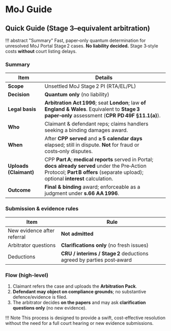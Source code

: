 # MoJ Guide

## Quick Guide (Stage 3–equivalent arbitration)

!!! abstract "Summary"
    Fast, paper‑only quantum determination for unresolved MoJ Portal Stage 2 cases. **No liability decided.** Stage 3‑style costs **without** court listing delays.

### Summary

| Item | Details |
|---|---|
| **Scope** | Unsettled MoJ Stage 2 PI (RTA/EL/PL) |
| **Decision** | **Quantum only** (no liability) |
| **Legal basis** | **Arbitration Act 1996**; seat **London**; law **of England & Wales**. Equivalent to **Stage 3 paper‑only** assessment (**CPR PD 49F §11.1(a)**). |
| **Who** | Claimant & defendant reps; claims handlers seeking a binding damages award. |
| **When** | After **CPP served** and **≥ 5 calendar days** elapsed; still in dispute. **Not** for fraud or costs‑only disputes. |
| **Uploads (Claimant)** | CPP **Part A**; **medical reports** served in Portal; **docs already served** under the Pre‑Action Protocol; **Part B offers** (separate upload); optional **interest** calculation. |
| **Outcome** | **Final & binding** award; enforceable as a judgment under **s.66 AA 1996**. |

### Submission & evidence rules

| Item | Rule |
|---|---|
| New evidence after referral | **Not admitted** |
| Arbitrator questions | **Clarifications only** (no fresh issues) |
| Deductions | **CRU / interims / Stage 2** deductions agreed by parties post‑award |

### Flow (high-level)

1. Claimant refers the case and uploads the **Arbitration Pack**.
2. **Defendant may object on compliance grounds**; no substantive defence/evidence is filed.
3. The arbitrator decides **on the papers** and may ask **clarification questions only** (no new evidence).

!!! Note
    This process is designed to provide a swift, cost-effective resolution without the need for a full court hearing or new evidence submissions.
